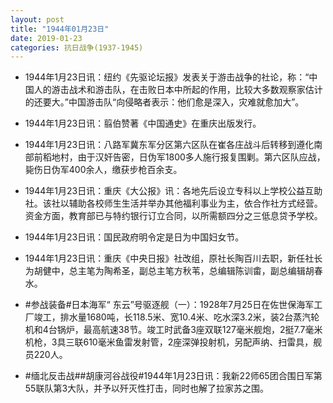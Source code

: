 ```yaml
---
layout: post
title: "1944年01月23日"
date: 2019-01-23
categories: 抗日战争(1937-1945)
---
```


<meta name="referrer" content="no-referrer" />

- 1944年1月23日讯：纽约《先驱论坛报》发表关于游击战争的社论，称：“中国人的游击战术和游击队，在击败日本中所起的作用，比较大多数观察家估计的还要大。”中国游击队“向侵略者表示：他们愈是深入，灾难就愈加大”。 

- 1944年1月23日讯：翦伯赞著《中国通史》在重庆出版发行。 

- 1944年1月23日讯：八路军冀东军分区第六区队在崔各庄战斗后转移到遵化南部前稻地村，由于汉奸告密，日伪军1800多人施行报复围剿。第六区队应战，毙伤日伪军400余人，缴获步枪百余支。 

- 1944年1月23日讯：重庆《大公报》讯：各地先后设立专科以上学校公益互助社。该社以辅助各校师生生活并举办其他福利事业为主，依合作社方式经营。资金方面，教育部已与特约银行订立合同，以所需额四分之三低息贷予学校。 

- 1944年1月23日讯：国民政府明令定是日为中国妇女节。 

- 1944年1月23日讯：重庆《中央日报》社改组，原社长陶百川去职，新任社长为胡健中，总主笔为陶希圣，副总主笔方秋苇，总编辑陈训畬，副总编辑胡春水。 

- #参战装备#日本海军“ 东云”号驱逐舰（一）：1928年7月25日在佐世保海军工厂竣工，排水量1680吨，长118.5米、宽10.4米、吃水深3.2米，装2台蒸汽轮机和4台锅炉，最高航速38节。竣工时武备3座双联127毫米舰炮，2挺7.7毫米机枪，3具三联610毫米鱼雷发射管，2座深弹投射机，另配声纳、扫雷具，舰员220人。 

- #缅北反击战##胡康河谷战役#1944年1月23日讯：我新22师65团合围日军第55联队第3大队，并予以歼灭性打击，同时也解了拉家苏之围。 

